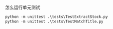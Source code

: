 怎么运行单元测试
```python
python -m unittest .\tests\TestExtractStock.py
python -m unittest .\tests\TestMatchTitle.py
```